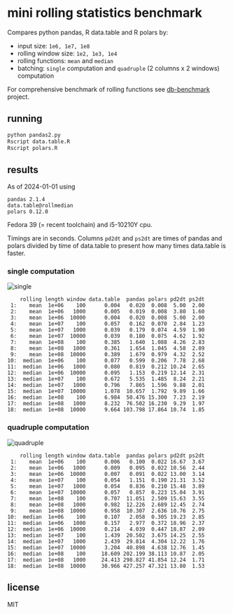
# mini rolling statistics benchmark

Compares python pandas, R data.table and R polars by:

- input size: `1e6, 1e7, 1e8`
- rolling window size: `1e2, 1e3, 1e4`
- rolling functions: `mean` and `median`
- batching: `single` computation and `quadruple` (2 columns x 2 windows) computation

For comprehensive benchmark of rolling functions see [db-benchmark](https://github.com/duckdblabs/db-benchmark/pull/9) project.

## running

```sh
python pandas2.py
Rscript data.table.R
Rscript polars.R
```

## results

As of 2024-01-01 using

```
pandas 2.1.4
data.table@rollmedian
polars 0.12.0
```

Fedora 39 (= recent toolchain) and i5-10210Y cpu.

Timings are in seconds. Columns `pd2dt` and `ps2dt` are times of pandas and polars divided by time of data.table to present how many times data.table is faster.

### single computation

![single](https://github.com/jangorecki/rollbench/assets/3627377/f9b48f3b-4a62-4143-925e-b248f95af44b)

```
    rolling length window data.table  pandas polars pd2dt ps2dt
 1:    mean  1e+06    100      0.004   0.020  0.008  5.00  2.00
 2:    mean  1e+06   1000      0.005   0.019  0.008  3.80  1.60
 3:    mean  1e+06  10000      0.004   0.020  0.008  5.00  2.00
 4:    mean  1e+07    100      0.057   0.162  0.070  2.84  1.23
 5:    mean  1e+07   1000      0.039   0.179  0.074  4.59  1.90
 6:    mean  1e+07  10000      0.039   0.180  0.075  4.62  1.92
 7:    mean  1e+08    100      0.385   1.640  1.088  4.26  2.83
 8:    mean  1e+08   1000      0.361   1.654  1.045  4.58  2.89
 9:    mean  1e+08  10000      0.389   1.679  0.979  4.32  2.52
10:  median  1e+06    100      0.077   0.599  0.206  7.78  2.68
11:  median  1e+06   1000      0.080   0.819  0.212 10.24  2.65
12:  median  1e+06  10000      0.095   1.153  0.219 12.14  2.31
13:  median  1e+07    100      0.672   5.535  1.485  8.24  2.21
14:  median  1e+07   1000      0.796   7.865  1.596  9.88  2.01
15:  median  1e+07  10000      1.078  10.657  1.792  9.89  1.66
16:  median  1e+08    100      6.984  50.476 15.300  7.23  2.19
17:  median  1e+08   1000      8.232  76.502 16.230  9.29  1.97
18:  median  1e+08  10000      9.664 103.798 17.864 10.74  1.85
```

### quadruple computation

![quadruple](https://github.com/jangorecki/rollbench/assets/3627377/cd4057cd-5de7-4883-b83c-b21f8ad4f21c)

```
    rolling length window data.table  pandas polars pd2dt ps2dt
 1:    mean  1e+06    100      0.006   0.100  0.022 16.67  3.67
 2:    mean  1e+06   1000      0.009   0.095  0.022 10.56  2.44
 3:    mean  1e+06  10000      0.007   0.091  0.022 13.00  3.14
 4:    mean  1e+07    100      0.054   1.151  0.190 21.31  3.52
 5:    mean  1e+07   1000      0.054   0.836  0.210 15.48  3.89
 6:    mean  1e+07  10000      0.057   0.857  0.223 15.04  3.91
 7:    mean  1e+08    100      0.707  11.051  2.509 15.63  3.55
 8:    mean  1e+08   1000      0.982  12.226  2.689 12.45  2.74
 9:    mean  1e+08  10000      0.958  10.307  2.636 10.76  2.75
10:  median  1e+06    100      0.107   2.058  0.305 19.23  2.85
11:  median  1e+06   1000      0.157   2.977  0.372 18.96  2.37
12:  median  1e+06  10000      0.214   4.039  0.447 18.87  2.09
13:  median  1e+07    100      1.439  20.502  3.675 14.25  2.55
14:  median  1e+07   1000      2.439  29.814  4.304 12.22  1.76
15:  median  1e+07  10000      3.204  40.898  4.638 12.76  1.45
16:  median  1e+08    100     18.609 202.199 38.113 10.87  2.05
17:  median  1e+08   1000     24.413 298.827 41.854 12.24  1.71
18:  median  1e+08  10000     30.966 427.257 47.321 13.80  1.53
```

## license

MIT


